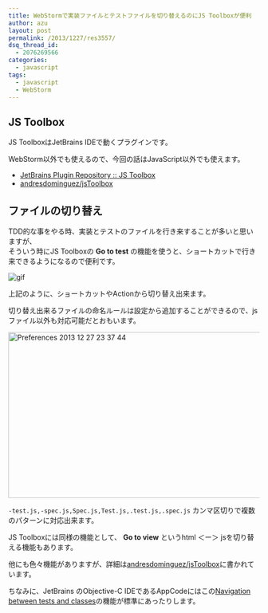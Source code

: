 ```yaml
---
title: WebStormで実装ファイルとテストファイルを切り替えるのにJS Toolboxが便利
author: azu
layout: post
permalink: /2013/1227/res3557/
dsq_thread_id:
  - 2076269566
categories:
  - javascript
tags:
  - javascript
  - WebStorm
---
```

## JS Toolbox

JS ToolboxはJetBrains IDEで動くプラグインです。

WebStorm以外でも使えるので、今回の話はJavaScript以外でも使えます。

*   [JetBrains Plugin Repository :: JS Toolbox][1]
*   [andresdominguez/jsToolbox][2]

## ファイルの切り替え

TDD的な事をやる時、実装とテストのファイルを行き来することが多いと思いますが、  
そういう時にJS Toolboxの **Go to test** の機能を使うと、ショートカットで行き来できるようになるので便利です。

![gif][3]

上記のように、ショートカットやActionから切り替え出来ます。

切り替え出来るファイルの命名ルールは設定から追加することができるので、jsファイル以外も対応可能だとおもいます。

<img src="https://efcl.info/wp-content/uploads/2013/12/Preferences-2013-12-27-23-37-44.jpg" alt="Preferences 2013 12 27 23 37 44" title="Preferences 2013-12-27 23-37-44.jpg" border="0" width="600" height="333" />

`-test.js,-spec.js,Spec.js,Test.js,.test.js,.spec.js` カンマ区切りで複数のパターンに対応出来ます。

JS Toolboxには同様の機能として、 **Go to view** というhtml ＜ー＞ jsを切り替える機能もあります。

他にも色々機能がありますが、詳細は[andresdominguez/jsToolbox][2]に書かれています。

ちなみに、JetBrains のObjective-C IDEであるAppCodeにはこの[Navigation between tests and classes][4]の機能が標準にあったりします。

 [1]: http://plugins.jetbrains.com/plugin/7353?pr=phpStorm "JetBrains Plugin Repository :: JS Toolbox"
 [2]: https://github.com/andresdominguez/jsToolbox "andresdominguez/jsToolbox"
 [3]: http://gyazo.com/044f65df14de349f52aaf9d09c7f602e.gif
 [4]: http://blog.jetbrains.com/objc/2013/02/appcode-2-0-eap-build-126-206/ "Navigation between tests and classes"
